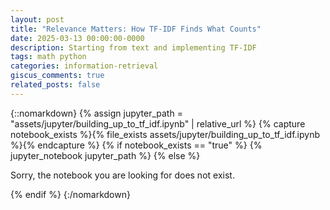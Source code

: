 ```yaml
---
layout: post
title: "Relevance Matters: How TF-IDF Finds What Counts"
date: 2025-03-13 00:00:00-0000
description: Starting from text and implementing TF-IDF
tags: math python
categories: information-retrieval
giscus_comments: true
related_posts: false
---
```


{::nomarkdown}
{% assign jupyter_path = "assets/jupyter/building_up_to_tf_idf.ipynb" | relative_url %}
{% capture notebook_exists %}{% file_exists assets/jupyter/building_up_to_tf_idf.ipynb %}{% endcapture %}
{% if notebook_exists == "true" %}
{% jupyter_notebook jupyter_path %}
{% else %}

<p>Sorry, the notebook you are looking for does not exist.</p>
{% endif %}
{:/nomarkdown}
